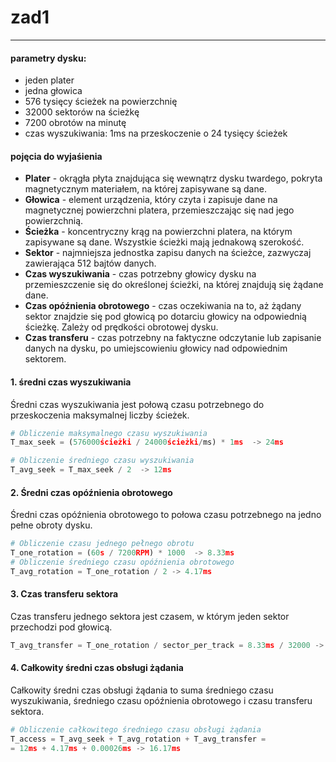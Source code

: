 # zad1

---

#### parametry dysku:
* jeden plater
* jedna głowica
* 576 tysięcy ścieżek na powierzchnię
* 32000 sektorów na ścieżkę
* 7200 obrotów na minutę
* czas wyszukiwania: 1ms na przeskoczenie o 24 tysięcy ścieżek

#### pojęcia do wyjaśienia
* **Plater** - okrągła płyta znajdująca się wewnątrz dysku twardego, pokryta magnetycznym materiałem, na której zapisywane są dane.
* **Głowica** - element urządzenia, który czyta i zapisuje dane na magnetycznej powierzchni platera, przemieszczając się nad jego powierzchnią.
* **Ścieżka** - koncentryczny krąg na powierzchni platera, na którym zapisywane są dane. Wszystkie ścieżki mają jednakową szerokość.
* **Sektor** - najmniejsza jednostka zapisu danych na ścieżce, zazwyczaj zawierająca 512 bajtów danych.
* **Czas wyszukiwania** - czas potrzebny głowicy dysku na przemieszczenie się do określonej ścieżki, na której znajdują się żądane dane.
* **Czas opóźnienia obrotowego** - czas oczekiwania na to, aż żądany sektor znajdzie się pod głowicą po dotarciu głowicy na odpowiednią ścieżkę. Zależy od prędkości obrotowej dysku.
* **Czas transferu** - czas potrzebny na faktyczne odczytanie lub zapisanie danych na dysku, po umiejscowieniu głowicy nad odpowiednim sektorem.

#### 1. średni czas wyszukiwania
Średni czas wyszukiwania jest połową czasu potrzebnego do przeskoczenia maksymalnej liczby ścieżek.

```python
# Obliczenie maksymalnego czasu wyszukiwania
T_max_seek = (576000ścieżki / 24000ścieżki/ms) * 1ms  -> 24ms

# Obliczenie średniego czasu wyszukiwania
T_avg_seek = T_max_seek / 2  -> 12ms
```

#### 2. Średni czas opóźnienia obrotowego
Średni czas opóźnienia obrotowego to połowa czasu potrzebnego na jedno pełne obroty dysku.

```python
# Obliczenie czasu jednego pełnego obrotu
T_one_rotation = (60s / 7200RPM) * 1000  -> 8.33ms
# Obliczenie średniego czasu opóźnienia obrotowego
T_avg_rotation = T_one_rotation / 2 -> 4.17ms
```
#### 3. Czas transferu sektora
Czas transferu jednego sektora jest czasem, w którym jeden sektor przechodzi pod głowicą.

```python
T_avg_transfer = T_one_rotation / sector_per_track = 8.33ms / 32000 -> 0.00026ms
```

#### 4. Całkowity średni czas obsługi żądania
Całkowity średni czas obsługi żądania to suma średniego czasu wyszukiwania, średniego czasu opóźnienia obrotowego i czasu transferu sektora.
```python
# Obliczenie całkowitego średniego czasu obsługi żądania
T_access = T_avg_seek + T_avg_rotation + T_avg_transfer = 
= 12ms + 4.17ms + 0.00026ms -> 16.17ms
```


